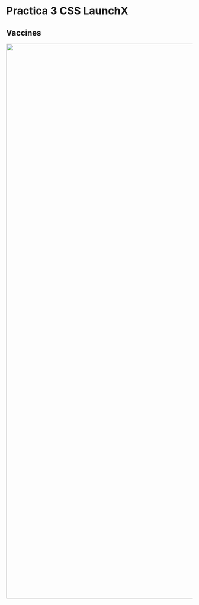 # Practica 3 CSS LaunchX

##  Vaccines
<img align='center' src="https://raw.githubusercontent.com/IsmaelCamna/FrontEnd/main/03.-%20CSS/img/Vaccines.jpeg" height="1500" width="1000">

